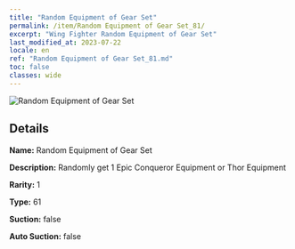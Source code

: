 ```yaml
---
title: "Random Equipment of Gear Set"
permalink: /item/Random Equipment of Gear Set_81/
excerpt: "Wing Fighter Random Equipment of Gear Set"
last_modified_at: 2023-07-22
locale: en
ref: "Random Equipment of Gear Set_81.md"
toc: false
classes: wide
---
```



 ![Random Equipment of Gear Set](/images/item/Random_Equipment_of_Gear_Set_p.png)



## Details

 **Name:** Random Equipment of Gear Set 

 **Description:** Randomly get 1 Epic Conqueror Equipment or Thor Equipment

 **Rarity:** 1 

 **Type:** 61 

 **Suction:** false 

 **Auto Suction:** false 


